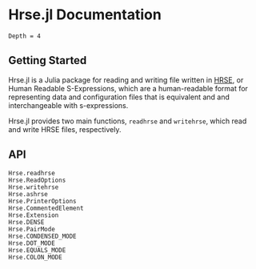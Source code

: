 # Hrse.jl Documentation

```@contents
Depth = 4
```

## Getting Started

Hrse.jl is a Julia package for reading and writing file written in [HRSE](https://lukebemish.dev/hrse), or Human Readable
S-Expressions, which are a human-readable format for representing data and configuration files that is equivalent and
and interchangeable with s-expressions.

Hrse.jl provides two main functions, `readhrse` and `writehrse`, which read and write HRSE files, respectively.

## API

```@docs
Hrse.readhrse
Hrse.ReadOptions
Hrse.writehrse
Hrse.ashrse
Hrse.PrinterOptions
Hrse.CommentedElement
Hrse.Extension
Hrse.DENSE
Hrse.PairMode
Hrse.CONDENSED_MODE
Hrse.DOT_MODE
Hrse.EQUALS_MODE
Hrse.COLON_MODE
```
